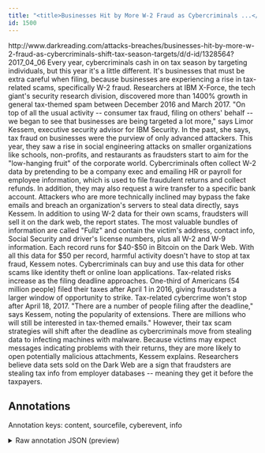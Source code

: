 ```yaml
---
title: "<title>Businesses Hit by More W-2 Fraud as Cybercriminals ...</title>"
id: 1500
---
```


<title>Businesses Hit by More W-2 Fraud as Cybercriminals ...</title>
<source> http://www.darkreading.com/attacks-breaches/businesses-hit-by-more-w-2-fraud-as-cybercriminals-shift-tax-season-targets/d/d-id/1328564? </source>
<date> 2017_04_06 </date>
<text>
Every year, cybercriminals cash in on tax season by targeting individuals, but this year it's a little different.
It's businesses that must be extra careful when filing, because businesses are experiencing a rise in tax-related scams, specifically W-2 fraud.
Researchers at IBM X-Force, the tech giant's security research division, discovered more than 1400% growth in general tax-themed spam between December 2016 and March 2017.
"On top of all the usual activity -- consumer tax fraud, filing on others' behalf -- we began to see that businesses are being targeted a lot more," says Limor Kessem, executive security advisor for IBM Security.
In the past, she says, tax fraud on businesses were the purview of only advanced attackers.
This year, they saw a rise in social engineering attacks on smaller organizations like schools, non-profits, and restaurants as fraudsters start to aim for the "low-hanging fruit" of the corporate world.
Cybercriminals often collect W-2 data by pretending to be a company exec and emailing HR or payroll for employee information, which is used to file fraudulent returns and collect refunds.
In addition, they may also request a wire transfer to a specific bank account.
Attackers who are more technically inclined may bypass the fake emails and breach an organization's servers to steal data directly, says Kessem.
In addition to using W-2 data for their own scams, fraudsters will sell it on the dark web, the report states.
The most valuable bundles of information are called "Fullz" and contain the victim's address, contact info, Social Security and driver's license numbers, plus all W-2 and W-9 information.
Each record runs for $40-$50 in Bitcoin on the Dark Web.
With all this data for $50 per record, harmful activity doesn't have to stop at tax fraud, Kessem notes.
Cybercriminals can buy and use this data for other scams like identity theft or online loan applications.
Tax-related risks increase as the filing deadline approaches.
One-third of Americans (54 million people) filed their taxes after April 1 in 2016, giving fraudsters a larger window of opportunity to strike.
Tax-related cybercrime won't stop after April 18, 2017.
"There are a number of people filing after the deadline," says Kessem, noting the popularity of extensions.
There are millions who will still be interested in tax-themed emails."
However, their tax scam strategies will shift after the deadline as cybercriminals move from stealing data to infecting machines with malware.
Because victims may expect messages indicating problems with their returns, they are more likely to open potentially malicious attachments, Kessem explains.
Researchers believe data sets sold on the Dark Web are a sign that fraudsters are stealing tax info from employer databases -- meaning they get it before the taxpayers.
</text>



## Annotations

Annotation keys: content, sourcefile, cyberevent, info

<details>
<summary>Raw annotation JSON (preview)</summary>

```json
{
  "content": "Every year, cybercriminals cash in on tax season by targeting individuals, but this year it's a little different. It's businesses that must be extra careful when filing, because businesses are experiencing a rise in tax-related scams, specifically W-2 fraud. Researchers at IBM X-Force, the tech giant's security research division, discovered more than 1400% growth in general tax-themed spam between December 2016 and March 2017. \"On top of all the usual activity -- consumer tax fraud, filing on others' behalf -- we began to see that businesses are being targeted a lot more,\" says Limor Kessem, executive security advisor for IBM Security. In the past, she says, tax fraud on businesses were the purview of only advanced attackers. This year, they saw a rise in social engineering attacks on smaller organizations like schools, non-profits, and restaurants as fraudsters start to aim for the \"low-hanging fruit\" of the corporate world. Cybercriminals often collect W-2 data by pretending to be a company exec and emailing HR or payroll for employee information, which is used to file fraudulent returns and collect refunds. In addition, they may also request a wire transfer to a specific bank account. Attackers who are more technically inclined may bypass the fake emails and breach an organization's servers to steal data directly, says Kessem. In addition to using W-2 data for their own scams, fraudsters will sell it on the dark web, the report states. The most valuable bundles of information are called \"Fullz\" and contain the victim's address, contact info, Social Security and driver's license numbers, plus all W-2 and W-9 information. Each record runs for $40-$50 in Bitcoin on the Dark Web. With all this data for $50 per record, harmful activity doesn't have to stop at tax fraud, Kessem notes. Cybercriminals can buy and use this data for other scams like identity theft or online loan applications. Tax-related risks increase as the filing deadline approaches. One-third of Americans (54 million people) filed their taxes after April 1 in 2016, giving fraudsters a larger window of opportunity to strike. Tax-related cybercrime won't stop after April 18, 2017. \"There are a number of people filing after the deadline,\" says Kessem, noting the popularity of extensions. There are millions who will still be interested in tax-themed emails.\" However, their tax scam strategies will shift after the deadline as cybercriminals move from stealing data to infecting machines with malware. Because victims may expect messages indicating problems with their returns, they are more likely to open potentially malicious attachments, Kessem explains. Researchers believe data sets sold on the Dark Web are a sign that fraudsters are stealing tax info from employer databases -- meaning they get it before the taxpayers",
  "sourcefile": "1500.txt",
  "cyberevent": {
    "hopper": [
      {
        "index": 0,
        "relation": "Same",
        "events": [
          {
            "index": "E3",
            "type": "Attack",
            "realis": "Generic",
            "nugget": {
              "startOffset": 1282,
              "index": "T6",
              "endOffset": 1288,
              "text": "breach"
            },
            "argument": [
              {
                "index": "T10",
                "text": "Attackers",
                "endOffset": 1216,
                "role": {
                  "type": "Attacker"
                },
                "startOffset": 1207,
                "type": "Person"
              },
              {
                "index": "T7",
                "text": "servers",
                "endOffset": 1314,
                "role": {
                  "type": "Victim"
                },
                "startOffset": 1307,
                "type": "System"
              },
              {
                "index": "T18",
                "external_reference": {
                  "wikidataid": "Q15911314"
       
```
</details>
